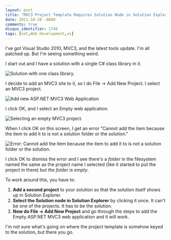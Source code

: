 ```yaml
---
layout: post
title: "MVC3 Project Template Requires Solution Node in Solution Explorer"
date: 2011-10-28 -0800
comments: true
disqus_identifier: 1746
tags: [net,Web Development,vs]
---
```

I've got Visual Studio 2010, MVC3, and the latest tools update. I'm all
patched up. But I'm seeing something weird.

I start out and I have a solution with a single C\# class library in it.

![Solution with one class
library.](https://hyqi8g.bl3302.livefilestore.com/y2pdMlKHkOXmstx39SC2mevUw06qaic_Rs_0MDFH3MEQVzwY_cj9VeJgCKEpoa9mxDxKzF0sugGnDkOg13LsVQ1mTkJICDVu9OtaP0D15plCRw/20111028screen1.png?psid=1)

I decide to add an MVC3 site to it, so I do File -\> Add New Project. I
select an MVC3 project.

![Add new ASP.NET MVC3 Web
Application](https://hyqi8g.bl3302.livefilestore.com/y2pPWzqgBxUDMs66c5JTb2ZzVylDh7cx4ssXRUNaZAul6isRB7aWKNb5daiKV-xL49xjyO8Hjtz2km9oXvvHKfoOKUe9ZG4LKdMaY6QRFb1-vc/20111028screen2.png?psid=1)

I click OK, and I select an Empty web application.

![Selecting an empty MVC3
project.](https://hyqi8g.bl3301.livefilestore.com/y2p4-P06DRfMxjQgBW8x9qvnGJYsXgysPMidRRcG-Cws3X8aODsQeE8msIosbIMU0rPZMGJTrLWCGpHxYfEixQEPl_0cl4PxxicOzSOtOgAlbk/20111028screen3.png?psid=1)

When I click OK on this screen, I get an error "Cannot add the item
because the item to add it to is not a solution folder or the solution."

![Error: Cannot add the item because the item to add it to is not a
solution folder or the
solution.](https://hyqi8g.bl3302.livefilestore.com/y2pBrQ2QHjXf9LG6Xur-laYeIe1-mPr5UOnDhrk8xaLW42Q7z0ryKaxKVHU3CSv06BYtiH9y7VfyspgAT-9n4l_9MpYYnpGaFEpoMdJXuJ7iPM/20111028screen4.png?psid=1)

I click OK to dismiss the error and I see there's a *folder* in the
filesystem named the same as the project name I selected (like it
started to put the project in there) but *the folder is empty*.

To work around this, you have to:

1.  **Add a second project** to your solution so that the solution
    itself shows up in Solution Explorer.
2.  **Select the Solution node in Solution Explorer** by clicking it
    once. It can't be one of the projects. It has to be the solution.
3.  **Now do File -\> Add New Project** and go through the steps to add
    the Empty ASP.NET MVC3 web application and it will work.

I'm not sure what's going on where the project template is somehow keyed
to the solution, but there you go.

